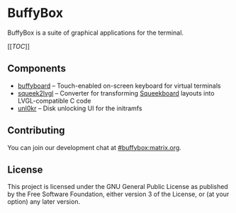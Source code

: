 # BuffyBox

BuffyBox is a suite of graphical applications for the terminal.

[[_TOC_]]

## Components

* [buffyboard] – Touch-enabled on-screen keyboard for virtual terminals
* [squeek2lvgl] – Converter for transforming [Squeekboard] layouts into LVGL-compatible C code
* [unl0kr] – Disk unlocking UI for the initramfs

## Contributing

You can join our development chat at [#buffybox:matrix.org].

## License

This project is licensed under the GNU General Public License as published by the Free Software Foundation, either version 3 of the License, or (at your option) any later version.

[#buffybox:matrix.org]: https://matrix.to/#/#buffybox:matrix.org
[buffyboard]: ./buffyboard
[squeek2lvgl]: ./squeek2lvgl
[Squeekboard]: https://gitlab.gnome.org/World/Phosh/squeekboard
[unl0kr]: ./unl0kr
